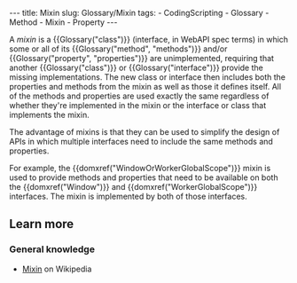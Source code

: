 --- title: Mixin slug: Glossary/Mixin tags: - CodingScripting - Glossary - Method - Mixin - Property ---

<span class="seoSummary">A *mixin* is a {{Glossary("class")}} (interface, in WebAPI spec terms) in which some or all of its {{Glossary("method", "methods")}} and/or {{Glossary("property", "properties")}} are unimplemented, requiring that another {{Glossary("class")}} or {{Glossary("interface")}} provide the missing implementations.</span> The new class or interface then includes both the properties and methods from the mixin as well as those it defines itself. All of the methods and properties are used exactly the same regardless of whether they're implemented in the mixin or the interface or class that implements the mixin.

The advantage of mixins is that they can be used to simplify the design of APIs in which multiple interfaces need to include the same methods and properties.

For example, the {{domxref("WindowOrWorkerGlobalScope")}} mixin is used to provide methods and properties that need to be available on both the {{domxref("Window")}} and {{domxref("WorkerGlobalScope")}} interfaces. The mixin is implemented by both of those interfaces.

Learn more
----------

### General knowledge

-   <a href="https://en.wikipedia.org/wiki/Mixin" class="external external-icon">Mixin</a> on Wikipedia

